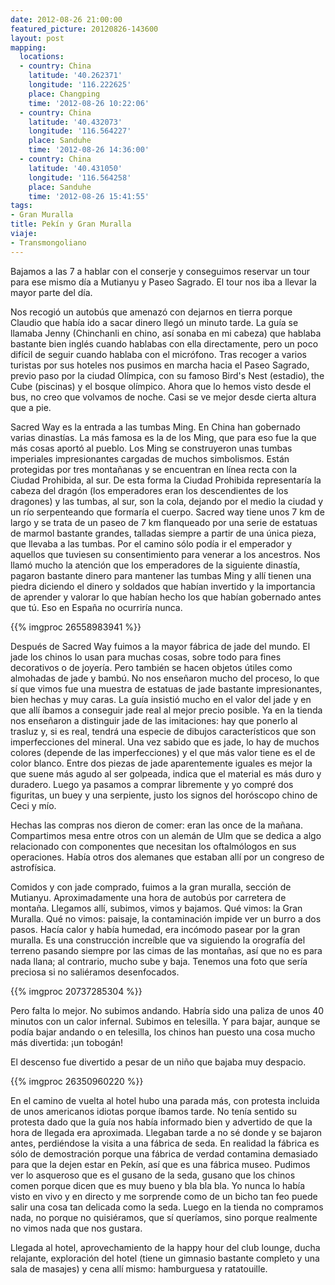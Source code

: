 ```yaml
---
date: 2012-08-26 21:00:00
featured_picture: 20120826-143600
layout: post
mapping:
  locations:
  - country: China
    latitude: '40.262371'
    longitude: '116.222625'
    place: Changping
    time: '2012-08-26 10:22:06'
  - country: China
    latitude: '40.432073'
    longitude: '116.564227'
    place: Sanduhe
    time: '2012-08-26 14:36:00'
  - country: China
    latitude: '40.431050'
    longitude: '116.564258'
    place: Sanduhe
    time: '2012-08-26 15:41:55'
tags:
- Gran Muralla
title: Pekín y Gran Muralla
viaje:
- Transmongoliano
---
```


Bajamos a las 7 a hablar con el conserje y conseguimos reservar un tour para ese mismo día a Mutianyu y Paseo Sagrado. El tour nos iba a llevar la mayor parte del día.

Nos recogió un autobús que amenazó con dejarnos en tierra porque Claudio que había ido a sacar dinero llegó un minuto tarde. La guía se llamaba Jenny (Chinchanli en chino, así sonaba en mi cabeza) que hablaba bastante bien inglés cuando hablabas con ella directamente, pero un poco difícil de seguir cuando hablaba con el micrófono. Tras recoger a varios turistas por sus hoteles nos pusimos en marcha hacia el Paseo Sagrado, previo paso por la ciudad Olímpica, con su famoso Bird's Nest (estadio), the Cube (piscinas) y el bosque olímpico. Ahora que lo hemos visto desde el bus, no creo que volvamos de noche. Casi se ve mejor desde cierta altura que a pie.

Sacred Way es la entrada a las tumbas Ming. En China han gobernado varias dinastías. La más famosa es la de los Ming, que para eso fue la que más cosas aportó al pueblo. Los Ming se construyeron unas tumbas imperiales impresionantes cargadas de muchos simbolismos. Están protegidas por tres montañanas y se encuentran en línea recta con la Ciudad Prohibida, al sur. De esta forma la Ciudad Prohibida representaría la cabeza del dragón (los emperadores eran los descendientes de los dragones) y las tumbas, al sur, son la cola, dejando por el medio la ciudad y un río serpenteando que formaría el cuerpo. Sacred way tiene unos 7 km de largo y se trata de un paseo de 7 km flanqueado por una serie de estatuas de marmol bastante grandes, talladas siempre a partir de una única pieza, que llevaba a las tumbas. Por el camino sólo podía ir el emperador y aquellos que tuviesen su consentimiento para venerar a los ancestros. Nos llamó mucho la atención que los emperadores de la siguiente dinastía, pagaron bastante dinero para mantener las tumbas Ming y allí tienen una piedra diciendo el dinero y soldados que habían invertido y la importancia de aprender y valorar lo que habían hecho los que habían gobernado antes que tú. Eso en España no ocurriría nunca.

{{% imgproc 26558983941 %}}

Después de Sacred Way fuimos a la mayor fábrica de jade del mundo. El jade los chinos lo usan para muchas cosas, sobre todo para fines decorativos o de joyería. Pero también se hacen objetos útiles como almohadas de jade y bambú. No nos enseñaron mucho del proceso, lo que sí que vimos fue una muestra de estatuas de jade bastante impresionantes, bien hechas y muy caras. La guía insistió mucho en el valor del jade y en que allí íbamos a conseguir jade real al mejor precio posible. Ya en la tienda nos enseñaron a distinguir jade de las imitaciones: hay que ponerlo al trasluz y, si es real, tendrá una especie de dibujos característicos que son imperfecciones del mineral. Una vez sabido que es jade, lo hay de muchos colores (depende de las imperfecciones) y el que más valor tiene es el de color blanco. Entre dos piezas de jade aparentemente iguales es mejor la que suene más agudo al ser golpeada, indica que el material es más duro y duradero. Luego ya pasamos a comprar libremente y yo compré dos figuritas, un buey y una serpiente, justo los signos del horóscopo chino de Ceci y mío.

Hechas las compras nos dieron de comer: eran las once de la mañana. Compartimos mesa entre otros con un alemán de Ulm que se dedica a algo relacionado con componentes que necesitan los oftalmólogos en sus operaciones. Había otros dos alemanes que estaban allí por un congreso de astrofísica.

Comidos y con jade comprado, fuimos a la gran muralla, sección de Mutianyu. Aproximadamente una hora de autobús por carretera de montaña. Llegamos allí, subimos, vimos y bajamos. Qué vimos: la Gran Muralla. Qué no vimos: paisaje, la contaminación impide ver un burro a dos pasos. Hacía calor y había humedad, era incómodo pasear por la gran muralla. Es una construcción increíble que va siguiendo la orografía del terreno pasando siempre por las cimas de las montañas, así que no es para nada llana; al contrario, mucho sube y baja. Tenemos una foto que sería preciosa si no saliéramos desenfocados.

{{% imgproc 20737285304 %}}

Pero falta lo mejor. No subimos andando. Habría sido una paliza de unos 40 minutos con un calor infernal. Subimos en telesilla. Y para bajar, aunque se podía bajar andando o en telesilla, los chinos han puesto una cosa mucho más divertida: ¡un tobogán!

El descenso fue divertido a pesar de un niño que bajaba muy despacio.

{{% imgproc 26350960220 %}}

En el camino de vuelta al hotel hubo una parada más, con protesta incluida de unos americanos idiotas porque íbamos tarde. No tenía sentido su protesta dado que la guía nos había informado bien y advertido de que la hora de llegada era aproximada. Llegaban tarde a no sé donde y se bajaron antes, perdiéndose la visita a una fábrica de seda. En realidad la fábrica es sólo de demostración porque una fábrica de verdad contamina demasiado para que la dejen estar en Pekín, así que es una fábrica museo. Pudimos ver lo asqueroso que es el gusano de la seda, gusano que los chinos comen porque dicen que es muy bueno y bla bla bla. Yo nunca lo había visto en vivo y en directo y me sorprende como de un bicho tan feo puede salir una cosa tan delicada como la seda. Luego en la tienda no compramos nada, no porque no quisiéramos, que sí queríamos, sino porque realmente no vimos nada que nos gustara.

Llegada al hotel, aprovechamiento de la happy hour del club lounge, ducha relajante, exploración del hotel (tiene un gimnasio bastante completo y una sala de masajes) y cena allí mismo: hamburguesa y ratatouille.